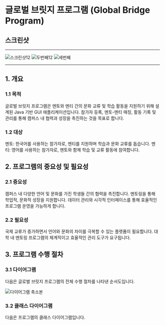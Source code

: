 # 글로벌 브릿지 프로그램 (Global Bridge Program)

## 스크린샷
---
![스크린샷12](https://github.com/user-attachments/assets/b233b641-8265-48ac-92f3-8e242f1ef7ea)
![두번째12](https://github.com/user-attachments/assets/72973389-2488-4f9a-af89-a033eed3bf51)
![세번째](https://github.com/user-attachments/assets/cd555580-b6b8-4b3e-9ef9-efd9f8497b4e)

---

## 1. 개요
### 1.1 목적
글로벌 브릿지 프로그램은 멘토와 멘티 간의 문화 교류 및 학습 활동을 지원하기 위해 설계된 Java 기반 GUI 애플리케이션입니다. 참가자 등록, 멘토-멘티 매칭, 활동 기록 및 관리를 통해 캠퍼스 내 협력과 성장을 촉진하는 것을 목표로 합니다.
### 1.2 대상
멘토: 한국어를 사용하는 참가자로, 멘티를 지원하며 학습과 문화 교류를 돕습니다.
멘티: 영어를 사용하는 참가자로, 멘토와 함께 학습 및 교류 활동에 참여합니다.
## 2. 프로그램의 중요성 및 필요성
### 2.1 중요성
캠퍼스 내 다양한 언어 및 문화를 가진 학생들 간의 협력을 촉진합니다.
멘토링을 통해 학업적, 문화적 성장을 지원합니다.
데이터 관리와 시각적 인터페이스를 통해 효율적인 프로그램 운영을 가능하게 합니다.
### 2.2 필요성
국제 교류가 증가하면서 언어와 문화의 차이를 극복할 수 있는 플랫폼이 필요합니다.
대학 내 멘토링 프로그램의 체계적이고 효율적인 관리 도구가 요구됩니다.
## 3. 프로그램 수행 절차
### 3.1 다이어그램
다음은 글로벌 브릿지 프로그램의 전체 수행 절차를 나타낸 순서도입니다.

![다이어그램 축소본](https://github.com/user-attachments/assets/a8a086ee-d5e1-4815-a326-c06cdfdb6ee4)

### 3.2 클래스 다이어그램
다음은 프로그램의 클래스 다이어그램입니다.

